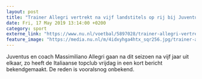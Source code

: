 ```yaml
---
layout: post
title: "Trainer Allegri vertrekt na vijf landstitels op rij bij Juventus"
date: Fri, 17 May 2019 13:14:00 +0200
category: sport
externe_link: "https://www.nu.nl/voetbal/5897028/trainer-allegri-vertrekt-na-vijf-landstitels-op-rij-bij-juventus.html"
feature_image: "https://media.nu.nl/m/4idxyhga4htx_sqr256.jpg/trainer-allegri-vertrekt-na-vijf-landstitels-op-rij-bij-juventus.jpg"
---
```


Juventus en coach Massimiliano Allegri gaan na dit seizoen na vijf jaar uit elkaar, zo heeft de Italiaanse topclub vrijdag in een kort bericht bekendgemaakt. De reden is vooralsnog onbekend.
